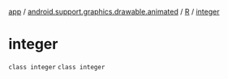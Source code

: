 [app](../../../index.md) / [android.support.graphics.drawable.animated](../../index.md) / [R](../index.md) / [integer](.)

# integer

`class integer`
`class integer`